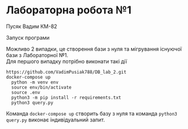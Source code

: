# Лабораторна робота №1 
Пусяк Вадим КМ-82


Запуск програми

Можливо 2 випадки, це створення бази з нуля та мігрування існуючої бази з Лабораторної №1.  
Для першого випадку потрібно виконати такі дії
```shell
https://github.com/VadimPusiak788/DB_lab_2.git
docker-compose up
  python -m venv env
  source env/bin/activate
  source .env
  python3 -m pip install -r requirements.txt
  python3 query.py
```
Команда ```docker-compose up``` створить базу з нуля та команда ```python3 query.py``` виконає індивідуальний запит.

